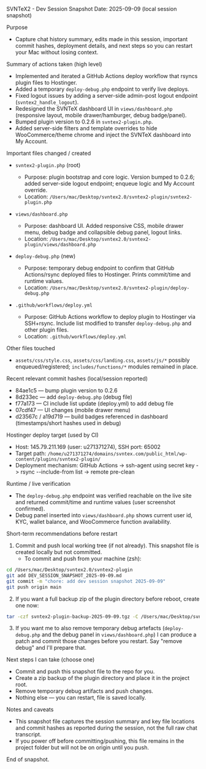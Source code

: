 SVNTeX2 - Dev Session Snapshot
Date: 2025-09-09  (local session snapshot)

Purpose
- Capture chat history summary, edits made in this session, important commit hashes, deployment details, and next steps so you can restart your Mac without losing context.

Summary of actions taken (high level)
- Implemented and iterated a GitHub Actions deploy workflow that rsyncs plugin files to Hostinger.
- Added a temporary `deploy-debug.php` endpoint to verify live deploys.
- Fixed logout issues by adding a server-side admin-post logout endpoint (`svntex2_handle_logout`).
- Redesigned the SVNTeX dashboard UI in `views/dashboard.php` (responsive layout, mobile drawer/hamburger, debug badge/panel).
- Bumped plugin version to 0.2.6 in `svntex2-plugin.php`.
- Added server-side filters and template overrides to hide WooCommerce/theme chrome and inject the SVNTeX dashboard into My Account.

Important files changed / created
- `svntex2-plugin.php` (root)
  - Purpose: plugin bootstrap and core logic. Version bumped to 0.2.6; added server-side logout endpoint; enqueue logic and My Account override.
  - Location: `/Users/mac/Desktop/svntex2.0/svntex2-plugin/svntex2-plugin.php`

- `views/dashboard.php`
  - Purpose: dashboard UI. Added responsive CSS, mobile drawer menu, debug badge and collapsible debug panel, logout links.
  - Location: `/Users/mac/Desktop/svntex2.0/svntex2-plugin/views/dashboard.php`

- `deploy-debug.php` (new)
  - Purpose: temporary debug endpoint to confirm that GitHub Actions/rsync deployed files to Hostinger. Prints commit/time and runtime values.
  - Location: `/Users/mac/Desktop/svntex2.0/svntex2-plugin/deploy-debug.php`

- `.github/workflows/deploy.yml`
  - Purpose: GitHub Actions workflow to deploy plugin to Hostinger via SSH+rsync. Include list modified to transfer `deploy-debug.php` and other plugin files.
  - Location: `.github/workflows/deploy.yml`

Other files touched
- `assets/css/style.css`, `assets/css/landing.css`, `assets/js/*` possibly enqueued/registered; `includes/functions/*` modules remained in place.

Recent relevant commit hashes (local/session reported)
- 84ae1c5 — bump plugin version to 0.2.6
- 8d233ec — add `deploy-debug.php` (debug file)
- f77a173 — CI include list update (deploy.yml) to add debug file
- 07cdf47 — UI changes (mobile drawer menu)
- d23567c / a19d719 — build badges referenced in dashboard (timestamps/short hashes used in debug)

Hostinger deploy target (used by CI)
- Host: 145.79.211.169 (user: u271371274), SSH port: 65002
- Target path: `/home/u271371274/domains/svntex.com/public_html/wp-content/plugins/svntex2-plugin/`
- Deployment mechanism: GitHub Actions -> ssh-agent using secret key -> rsync --include-from list -> remote pre-clean

Runtime / live verification
- The `deploy-debug.php` endpoint was verified reachable on the live site and returned commit/time and runtime values (user screenshot confirmed).
- Debug panel inserted into `views/dashboard.php` shows current user id, KYC, wallet balance, and WooCommerce function availability.

Short-term recommendations before restart
1) Commit and push local working tree (if not already). This snapshot file is created locally but not committed.
   - To commit and push from your machine (zsh):

```bash
cd /Users/mac/Desktop/svntex2.0/svntex2-plugin
git add DEV_SESSION_SNAPSHOT_2025-09-09.md
git commit -m "chore: add dev session snapshot 2025-09-09"
git push origin main
```

2) If you want a full backup zip of the plugin directory before reboot, create one now:

```bash
tar -czf svntex2-plugin-backup-2025-09-09.tgz -C /Users/mac/Desktop/svntex2.0 svntex2-plugin
```

3) If you want me to also remove temporary debug artefacts (`deploy-debug.php` and the debug panel in `views/dashboard.php`) I can produce a patch and commit those changes before you restart. Say "remove debug" and I'll prepare that.

Next steps I can take (choose one)
- Commit and push this snapshot file to the repo for you.
- Create a zip backup of the plugin directory and place it in the project root.
- Remove temporary debug artifacts and push changes.
- Nothing else — you can restart, file is saved locally.

Notes and caveats
- This snapshot file captures the session summary and key file locations and commit hashes as reported during the session, not the full raw chat transcript.
- If you power off before committing/pushing, this file remains in the project folder but will not be on origin until you push.

End of snapshot.
